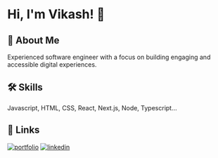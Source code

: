 
# Hi, I'm Vikash! 👋


## 🚀 About Me
Experienced software engineer with a focus on building engaging and accessible digital experiences.


## 🛠 Skills
Javascript, HTML, CSS, React, Next.js, Node, Typescript...


## 🔗 Links
[![portfolio](https://img.shields.io/badge/my_portfolio-000?style=for-the-badge&logo=ko-fi&logoColor=white)](https://www.vikashkushwaha.dev/)
[![linkedin](https://img.shields.io/badge/linkedin-0A66C2?style=for-the-badge&logo=linkedin&logoColor=white)](https://www.linkedin.com/in/kushwaha-vikash)



